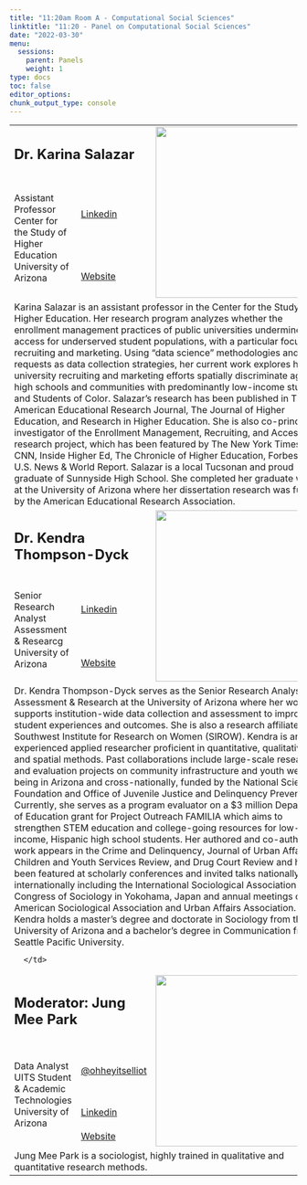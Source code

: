 ```yaml
---
title: "11:20am Room A - Computational Social Sciences"
linktitle: "11:20 - Panel on Computational Social Sciences"
date: "2022-03-30"
menu:
  sessions:
    parent: Panels
    weight: 1
type: docs
toc: false
editor_options:
chunk_output_type: console
---
```


<TABLE class="bio-table">

  <!--- #################Speaker 1############## --->
  <tr>
    <td COLSPAN="2">
      <h2>Dr. Karina Salazar</h2>
    </td>
    <td ROWSPAN="3"><img style="float: left;" src="/img/karina-salazar.jpg" width="300" /></td>
  </tr>
  <tr>
    <td ROWSPAN="2">Assistant Professor<br>Center for the Study of Higher Education<br>University of Arizona</li>
    </td>
    <td><i class="fab fa-linkedin"></i> <a href="https://www.linkedin.com/in/karina-salazar-9a303582" target="_blank" rel="noopener">Linkedin</a>
    </td>
  </tr>
  <tr>
    <td><i class="fa fa-link"></i> <a href="https://coe.arizona.edu/person/karina-g-salazar" target="_blank" rel="noopener">Website</a>
    </td>
  </tr>
  <tr>
    <td COLSPAN="3">
      Karina Salazar is an assistant professor in the Center for the Study of Higher Education. Her research program analyzes whether the enrollment management practices of public universities undermine access for underserved student populations, with a particular focus on recruiting and marketing. Using “data science” methodologies and FOIA requests as data collection strategies, her current work explores how university recruiting and marketing efforts spatially discriminate against high schools and communities with predominantly low-income students and Students of Color. 
      Salazar’s research has been published in The American Educational Research Journal, The Journal of Higher Education, and Research in Higher Education.  She is also co-principal investigator of the Enrollment Management, Recruiting, and Access research project, which has been featured by The New York Times, NPR, CNN, Inside Higher Ed, The Chronicle of Higher Education, Forbes, and U.S. News & World Report. Salazar is a local Tucsonan and proud graduate of Sunnyside High School. She completed her graduate work at the University of Arizona where her dissertation research was funded by the American Educational Research Association.
    </td>
  </tr>

  <!--- #################Speaker 2############## --->
  <tr>
    <td COLSPAN="2">
      <h2>Dr. Kendra Thompson-Dyck</h2>
    </td>
    <td ROWSPAN="3"><img style="float: left;" src="/img/kendra-thompson-dyck.jpg" width="300" /></td>
  </tr>
  <tr>
    <td ROWSPAN="2">Senior Research Analyst<br>Assessment & Researcg<br>University of Arizona</td>
    <td><i class="fab fa-linkedin"></i> <a href=https://www.linkedin.com/in/natasha-warner-0a5050180/" target="_blank" rel="noopener">Linkedin</a></td>
  </tr>
  <tr>
    <td><i class="fa fa-link"></i> <a href="https://nwarner.faculty.arizona.edu/" target="_blank" rel="noopener">Website</a></td>
  </tr>
  <tr>
    <td COLSPAN="3">
      Dr. Kendra Thompson-Dyck serves as the Senior Research Analyst in Assessment & Research at the University of Arizona where her work supports institution-wide data collection and assessment to improve student experiences and outcomes. She is also a research affiliate of the Southwest Institute for Research on Women (SIROW).  
Kendra is an experienced applied researcher proficient in quantitative, qualitative, and spatial methods. Past collaborations include large-scale research and evaluation projects on community infrastructure and youth well-being in Arizona and cross-nationally, funded by the National Science Foundation and Office of Juvenile Justice and Delinquency Prevention. Currently, she serves as a program evaluator on a $3 million Department of Education grant for Project Outreach FAMILIA which aims to strengthen STEM education and college-going resources for low-income, Hispanic high school students.
Her authored and co-authored work appears in the Crime and Delinquency, Journal of Urban Affairs, Children and Youth Services Review, and Drug Court Review and has been featured at scholarly conferences and invited talks nationally and internationally including the International Sociological Association World Congress of Sociology in Yokohama, Japan and annual meetings of the American Sociological Association and Urban Affairs Association. 
Kendra holds a master’s degree and doctorate in Sociology from the University of Arizona and a bachelor’s degree in Communication from Seattle Pacific University. 
   
      </td>
  </tr>

 

  <tr>
    <td COLSPAN="2">
      <h2>Moderator: Jung Mee Park</h2>
    </td>
    <td ROWSPAN="4"><img style="float: left;" src="/img/jung-mee-park.jpg" width="300" /></td>
  </tr>
  <tr>
    <td ROWSPAN="3">
      Data Analyst<br>
      UITS Student & Academic Technologies<br>
      University of Arizona</td>
    <td><i class="fab fa-twitter"></i> <a href="https://twitter.com/jpark1917" target="_blank" rel="noopener"> @ohheyitselliot</a></td>
  </tr>
  <tr>
    <td><i class="fab fa-linkedin"></i> <a href="https://www.linkedin.com/in/jmp243/" target="_blank" rel="noopener">Linkedin</a></td>
  </tr>
  <tr>
    <td><i class="fa fa-link"></i> <a href="https://sites.google.com/site/jmp2114" target="_blank" rel="noopener">Website</a></td>
  </tr>
  <tr>
    <td COLSPAN="3">
      Jung Mee Park is a sociologist, highly trained in qualitative and quantitative research methods. 
    </td>
</TABLE>
